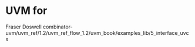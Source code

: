 # UVM for  
Fraser Doswell
    combinator-uvm/uvm_ref/1.2/uvm_ref_flow_1.2/uvm_book/examples_lib/5_interface_uvcs
